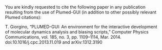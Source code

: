 
You are kindly requested to cite the following paper in any
publication resulting from the use of Plumed-GUI (in addition to other
possibly relevant Plumed citations):

   T. Giorgino, “PLUMED-GUI: An environment for the interactive
   development of molecular dynamics analysis and biasing scripts,”
   Computer Physics Communications, vol. 185, no. 3, pp. 1109–1114,
   Mar. 2014. doi:10.1016/j.cpc.2013.11.019 and arXiv:1312.3190

